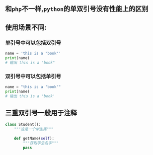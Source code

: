 ##  和`php`不一样,`python`的单双引号没有性能上的区别
## 使用场景不同:
### 单引号中可以包括双引号
```python
name = 'this is a "book"'
print(name)
# 输出 this is a "book"
```
### 双引号中可以包括单引号
```python
name = "this is a 'book'"
print(name)
# 输出 this is a 'book'
```
## 三重双引号一般用于注释
```python
class Student():
	"""这是一个学生类"""
	
	def getName(self):
		"""获取学生名字"""
		pass
```